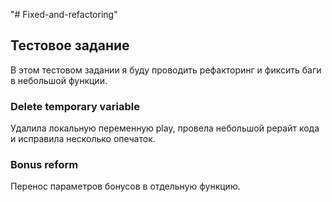 "# Fixed-and-refactoring" 
## Тестовое задание

В этом тестовом задании я буду проводить рефакторинг и фиксить баги в небольшой функции. 
### Delete temporary variable
Удалила локальную переменную play,
провела небольшой рерайт кода и исправила несколько опечаток.

### Bonus reform
Перенос параметров бонусов в отдельную функцию.